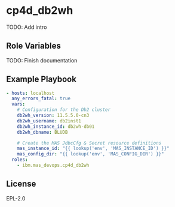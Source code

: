 cp4d_db2wh
==========

TODO: Add intro

Role Variables
--------------

TODO: Finish documentation


Example Playbook
----------------

```yaml
- hosts: localhost
  any_errors_fatal: true
  vars:
    # Configuration for the Db2 cluster
    db2wh_version: 11.5.5.0-cn3
    db2wh_username: db2inst1
    db2wh_instance_id: db2wh-db01
    db2wh_dbname: BLUDB

    # Create the MAS JdbcCfg & Secret resource definitions
    mas_instance_id: "{{ lookup('env', 'MAS_INSTANCE_ID') }}"
    mas_config_dir: "{{ lookup('env', 'MAS_CONFIG_DIR') }}"
  roles:
    - ibm.mas_devops.cp4d_db2wh
```

License
-------

EPL-2.0
